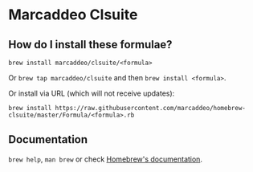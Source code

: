 # Marcaddeo Clsuite

## How do I install these formulae?
`brew install marcaddeo/clsuite/<formula>`

Or `brew tap marcaddeo/clsuite` and then `brew install <formula>`.

Or install via URL (which will not receive updates):

```
brew install https://raw.githubusercontent.com/marcaddeo/homebrew-clsuite/master/Formula/<formula>.rb
```

## Documentation
`brew help`, `man brew` or check [Homebrew's documentation](https://docs.brew.sh).
